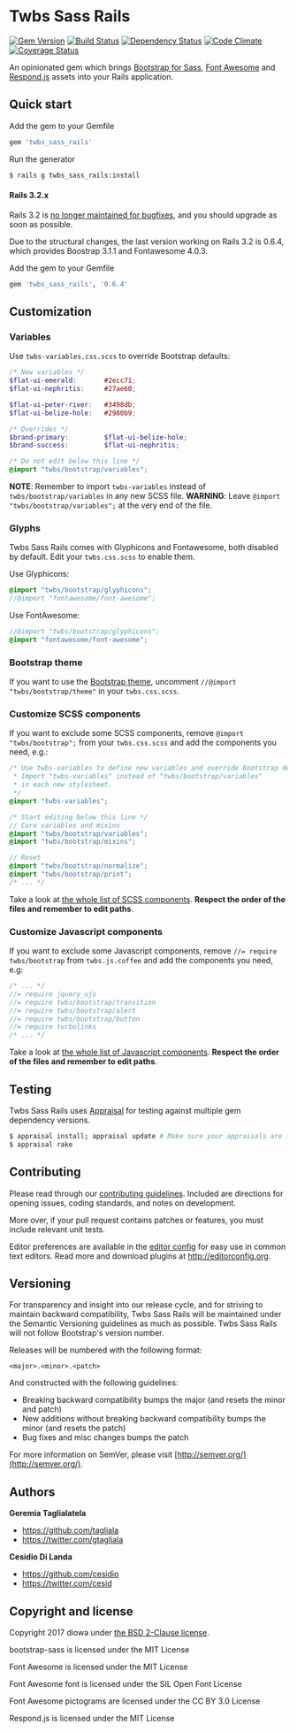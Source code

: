 # Twbs Sass Rails
[![Gem Version](https://badge.fury.io/rb/twbs_sass_rails.svg)](http://badge.fury.io/rb/twbs_sass_rails)
[![Build Status](https://secure.travis-ci.org/diowa/twbs_sass_rails.svg?branch=master)](https://travis-ci.org/diowa/twbs_sass_rails)
[![Dependency Status](https://gemnasium.com/diowa/twbs_sass_rails.svg)](https://gemnasium.com/diowa/twbs_sass_rails)
[![Code Climate](https://codeclimate.com/github/diowa/twbs_sass_rails/badges/gpa.svg)](https://codeclimate.com/github/diowa/twbs_sass_rails)
[![Coverage Status](https://coveralls.io/repos/github/diowa/twbs_sass_rails/badge.svg?branch=master)](https://coveralls.io/github/diowa/twbs_sass_rails?branch=master)

An opinionated gem which brings [Bootstrap for Sass](http://getbootstrap.com/), [Font Awesome](http://fontawesome.io) and [Respond.js](https://github.com/scottjehl/Respond) assets into your Rails application.



## Quick start

Add the gem to your Gemfile
```rb
gem 'twbs_sass_rails'
```

Run the generator
```bash
$ rails g twbs_sass_rails:install
```



#### Rails 3.2.x

Rails 3.2 is [no longer maintained for bugfixes](http://guides.rubyonrails.org/maintenance_policy.html), and you should upgrade as soon as possible.

Due to the structural changes, the last version working on Rails 3.2 is 0.6.4, which provides Boostrap 3.1.1 and Fontawesome 4.0.3.

Add the gem to your Gemfile
```rb
gem 'twbs_sass_rails', '0.6.4'
```



## Customization

### Variables
Use `twbs-variables.css.scss` to override Bootstrap defaults:
```scss
/* New variables */
$flat-ui-emerald:       #2ecc71;
$flat-ui-nephritis:     #27ae60;

$flat-ui-peter-river:   #3498db;
$flat-ui-belize-hole:   #2980b9;

/* Overrides */
$brand-primary:         $flat-ui-belize-hole;
$brand-success:         $flat-ui-nephritis;

/* Do not edit below this line */
@import "twbs/bootstrap/variables";
```
**NOTE**: Remember to import `twbs-variables` instead of `twbs/bootstrap/variables` in any new SCSS file.
**WARNING**: Leave `@import "twbs/bootstrap/variables";` at the very end of the file.

### Glyphs
Twbs Sass Rails comes with Glyphicons and Fontawesome, both disabled by default. Edit your `twbs.css.scss` to enable them.

Use Glyphicons:
```scss
@import "twbs/bootstrap/glyphicons";
//@import "fontawesome/font-awesome";
```

Use FontAwesome:
```scss
//@import "twbs/bootstrap/glyphicons";
@import "fontawesome/font-awesome";
```

### Bootstrap theme
If you want to use the [Bootstrap theme](https://getbootstrap.com/examples/theme/), uncomment `//@import "twbs/bootstrap/theme"` in your `twbs.css.scss`.

### Customize SCSS components
If you want to exclude some SCSS components, remove `@import "twbs/bootstrap";` from your `twbs.css.scss` and add the components you need, e.g.:
```scss
/* Use twbs-variables to define new variables and override Bootstrap defaults.
 * Import "twbs-variables" instead of "twbs/bootstrap/variables"
 * in each new stylesheet.
 */
@import "twbs-variables";

/* Start editing below this line */
// Core variables and mixins
@import "twbs/bootstrap/variables";
@import "twbs/bootstrap/mixins";

// Reset
@import "twbs/bootstrap/normalize";
@import "twbs/bootstrap/print";
/* ... */
```
Take a look at [the whole list of SCSS components](/vendor/assets/stylesheets/twbs/_bootstrap.scss). **Respect the order of the files and remember to edit paths**.

### Customize Javascript components
If you want to exclude some Javascript components, remove `//= require twbs/bootstrap` from `twbs.js.coffee` and add the components you need, e.g:
```js
/* ... */
//= require jquery_ujs
//= require twbs/bootstrap/transition
//= require twbs/bootstrap/alert
//= require twbs/bootstrap/button
//= require turbolinks
/* ... */
```
Take a look at [the whole list of Javascript components](/vendor/assets/javascripts/twbs/bootstrap.js). **Respect the order of the files and remember to edit paths**.



## Testing

Twbs Sass Rails uses [Appraisal](https://github.com/thoughtbot/appraisal) for testing against multiple gem dependency versions.
```bash
$ appraisal install; appraisal update # Make sure your appraisals are installed and up to date
$ appraisal rake
```



## Contributing

Please read through our [contributing guidelines](CONTRIBUTING.md). Included are directions for opening issues, coding standards, and notes on development.

More over, if your pull request contains patches or features, you must include relevant unit tests.

Editor preferences are available in the [editor config](.editorconfig) for easy use in common text editors. Read more and download plugins at <http://editorconfig.org>.



## Versioning

For transparency and insight into our release cycle, and for striving to maintain backward compatibility, Twbs Sass Rails will be maintained under the Semantic Versioning guidelines as much as possible. Twbs Sass Rails will not follow Bootstrap's version number.

Releases will be numbered with the following format:

`<major>.<minor>.<patch>`

And constructed with the following guidelines:

* Breaking backward compatibility bumps the major (and resets the minor and patch)
* New additions without breaking backward compatibility bumps the minor (and resets the patch)
* Bug fixes and misc changes bumps the patch

For more information on SemVer, please visit [http://semver.org/](http://semver.org/).



## Authors

**Geremia Taglialatela**

+ https://github.com/tagliala
+ https://twitter.com/gtagliala

**Cesidio Di Landa**

+ https://github.com/cesidio
+ https://twitter.com/cesid



## Copyright and license

Copyright 2017 diowa under [the BSD 2-Clause license](LICENSE).

bootstrap-sass is licensed under the MIT License

Font Awesome is licensed under the MIT License

Font Awesome font is licensed under the SIL Open Font License

Font Awesome pictograms are licensed under the CC BY 3.0 License

Respond.js is licensed under the MIT License
